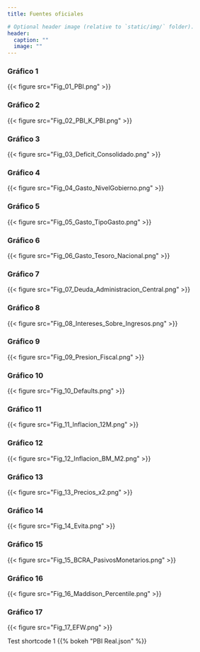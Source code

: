 ```yaml
---
title: Fuentes oficiales

# Optional header image (relative to `static/img/` folder).
header:
  caption: ""
  image: ""
---
```


### Gráfico 1

{{< figure src="Fig_01_PBI.png" >}}

### Gráfico 2

{{< figure src="Fig_02_PBI_K_PBI.png" >}}

### Gráfico 3

{{< figure src="Fig_03_Deficit_Consolidado.png" >}}

### Gráfico 4

{{< figure src="Fig_04_Gasto_NivelGobierno.png" >}}

### Gráfico 5

{{< figure src="Fig_05_Gasto_TipoGasto.png" >}}

### Gráfico 6

{{< figure src="Fig_06_Gasto_Tesoro_Nacional.png" >}}

### Gráfico 7

{{< figure src="Fig_07_Deuda_Administracion_Central.png" >}}

### Gráfico 8

{{< figure src="Fig_08_Intereses_Sobre_Ingresos.png" >}}

### Gráfico 9

{{< figure src="Fig_09_Presion_Fiscal.png" >}}

### Gráfico 10

{{< figure src="Fig_10_Defaults.png" >}}

### Gráfico 11

{{< figure src="Fig_11_Inflacion_12M.png" >}}

### Gráfico 12

{{< figure src="Fig_12_Inflacion_BM_M2.png" >}}

### Gráfico 13

{{< figure src="Fig_13_Precios_x2.png" >}}

### Gráfico 14

{{< figure src="Fig_14_Evita.png" >}}

### Gráfico 15

{{< figure src="Fig_15_BCRA_PasivosMonetarios.png" >}}

### Gráfico 16

{{< figure src="Fig_16_Maddison_Percentile.png" >}}

### Gráfico 17

{{< figure src="Fig_17_EFW.png" >}}


Test shortcode
1
{{% bokeh "PBI Real.json" %}}
